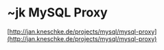 <!--
id: 362674
link: http://tumblr.atmos.org/post/362674/jk-mysql-proxy
slug: jk-mysql-proxy
date: Mon Mar 26 2007 13:53:16 GMT-0700 (PDT)
publish: 2007-03-026
tags: 
title: ~jk MySQL Proxy
-->


~jk MySQL Proxy
===============

[http://jan.kneschke.de/projects/mysql/mysql-proxy](http://jan.kneschke.de/projects/mysql/mysql-proxy)

